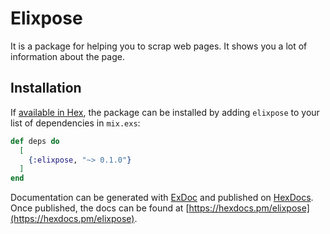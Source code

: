 # Elixpose

It is a package for helping you to scrap web pages. It shows you a lot of information about the page.

## Installation

If [available in Hex](https://hex.pm/docs/publish), the package can be installed
by adding `elixpose` to your list of dependencies in `mix.exs`:

```elixir
def deps do
  [
    {:elixpose, "~> 0.1.0"}
  ]
end
```

Documentation can be generated with [ExDoc](https://github.com/elixir-lang/ex_doc)
and published on [HexDocs](https://hexdocs.pm). Once published, the docs can
be found at [https://hexdocs.pm/elixpose](https://hexdocs.pm/elixpose).

